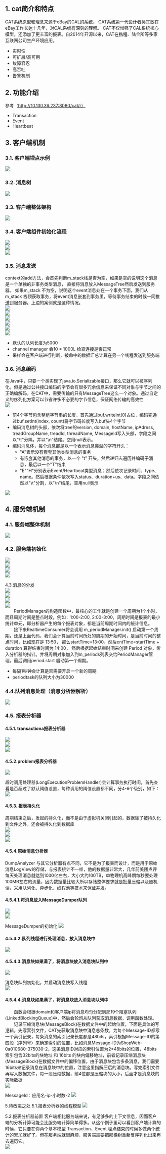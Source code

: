 ## 1. cat简介和特点
CAT系统原型和理念来源于eBay的CAL的系统， CAT系统第一代设计者吴其敏在eBay工作长达十几年，对CAL系统有深刻的理解。 CAT不仅增强了CAL系统核心模型，还添加了更丰富的报表。自2014年开源以来，CAT在携程、陆金所等多家互联网公司生产环境应用。    
* 实时性
* 可扩展/高可用
* 故障容忍
* 高吞吐
* 告警机制

## 2. 功能介绍  
参考（http://10.130.36.237:8080/cat/r）  
* Transaction
* Event
* Heartbeat

## 3. 客户端机制  
### 3.1. 客户端埋点示例
![](图片1.png)
### 3.2. 消息树
![](图片2.png)
### 3.3. 客户端整体架构
![](图片3.png)
### 3.4. 客户端组件初始化流程
![](图片4.png)  
![](图片5.png)  
![](图片6.png)

### 3.5. 消息发送
context的add方法，会首先判断m_stack栈是否为空，如果是空的说明这个消息是一个单独的非事务类型消息， 直接将消息放入MessageTree然后发送到服务器。
如果m_stack 不为空，说明这个event消息处在一个事务下面，我们从m_stack 栈顶获取事务，将event消息嵌套到事务里，等待事务结束的时候一同推送到服务器。上边的案例就是这种情况。  
![](图片7.png)  
![](图片8.png)  
![](图片9.png)  
![](图片10.png)  
![](图片11.png)  
![](图片12.png)  


* 默认的队列长度为5000
* channel manager 会10 * 1000L 检查连接是否正常
* 采样会在客户端进行判断，被命中的数据汇总计算在另一个线程发送到服务端

### 3.6. 消息编码
在Java中，只要一个类实现了java.io.Serializable接口，那么它就可以被序列化。但是通过公共接口编码的字节会有很多冗余信息来保证不同对象与字节之间的正确编解码，在CAT中，需要传输的只有MessageTree这么一个对象。通过自定义的序列化方案可以节省许多不必要的字节信息，保证网络传输的高效性  
![](图片13.png)  
* 前4个字节包含整组字节串的长度，首先通过buf.writeInt(0)占位，编码完通过buf.setInt(index, count)将字节码长度写入buf头4个字节
* 编码消息树的头部，依次将tree的version, domain, hostName, ipAdress, treadGroupName, treadId, threadName, MessageId写入头部，字段之间以"\t"分隔，并以"\n"结尾。空用null表示。
* 编码消息体，每个消息都是以一个表示消息类型的字符开头：  
    * "A"表示没有嵌套其他类型消息的事务
    * 有嵌套其他消息的事务，以一个 "t" 开头，然后递归去遍历并编码子消息，最后以一个"T"结束
    * "E""H"分别表示Event/Heartbeat类型消息；然后依次记录时间、type、name。然后根据条件依次写入status、duration+us、data。字段之间依然以"\t"分割，以"\n"结尾，空用null表示

![](图片14.png)
## 4. 服务端机制

### 4.1. 服务端整体机制
![](图片15.png)
### 4.2. 服务端初始化

![](图片16.png)  
![](图片17.png)  
![](图片18.png)  
![](图片19.png)  

4.3.消息的分发    
![](图片20.png)    
![](图片21.png)    
![](图片22.png)    
![](图片23.png)    
&emsp;&emsp;PeriodManager的构造函数中，最核心的工作就是创建一个周期为1个小时，而且周期时间是整点时段，例如：1:00-2:00, 2:00-3:00，周期时间是报表的最小统计单元，即分析器产生的每个报表对象，都是当前周期时间内的统计信息。  
&emsp;&emsp;接下来RealtimeConsumer将会调用 m_periodManager.init() 启动第一个周期，还是上面代码，我们会计算当前时间所处的周期的开始时间，是当前时间的整点时间，比如现在是 13:50， 那么startTime=13:00，然后entTime=startTime + duration 算得结束时间为 14:00， 然后根据起始结束时间来创建 Period 对象，传入分析器的指针。并将周期对象加入到m_periods列表交给PeriodManager管理。最后调用period.start 启动第一个周期。 
* 每隔1秒钟会计算是否需要开启一个新的周期
* periodtask的队列大小为30000
### 4.4.队列消息处理（消息分析器解析）  
![](图片24.png)    
### 4.5. 报表分析器
#### 4.5.1. transactiona报表分析器
![](图片25.png)     
![](图片26.png)     
![](图片27.png)     


#### 4.5.2.problem报表分析器
![](图片28.png)   

超时调用处理器(LongExecutionProblemHandler)会计算事务执行时间，首先查看是否超过了默认阈值设置，每种调用的阈值设置都不同，分4-6个级别，如下：    
![](图片29.png)   
#### 4.5.3. 报表持久化  
周期结束之后，发起的持久化，而不是由于虚拟机关闭引起的，数据除了被持久化到文件之外，还会被持久化到数据库    
![](图片30.png)     
![](图片31.png)     
![](图片32.png)     
#### 4.5.4.原始消息分析器
DumpAnalyzer 与其它分析器有点不同，它不是为了报表而设计，而是用于原始消息LogView的存储，与报表统计不一样，他的数据量非常大，几年前美团点评每天处理消息就达到1000亿左右，大小大约100TB，单物理机高峰期每秒要处理100MB左右的流量，因为数据量比较大所以存储整体要求就是批量压缩以及随机读，采用队列化、异步化、线程池等技术来保证并发。
#### 4.5.4.1.将消息放入MessageDumper队列  
![](图片33.png)    
![](图片34.png)    

MessageDumper的初始化
![](图片35.png)    
#### 4.5.4.2.队列线程进行处理消息，放入消息块中
![](图片36.png)    
#### 4.5.4.3.消息块如果满了，将消息块放入消息块队列中
![](图片37.png)   


消息块队列初始化，并启动消息快写入线程  
![](图片38.png)   
#### 4.5.4.4.消息块如果满了，将消息块放入消息块队列中

&emsp;&emsp;函数会根据domain和客户端ip将消息均匀分配到那19个阻塞队列(LinkedBlockingQueue)中，然后会轮询从队列获取消息数据，调用函数处理。  
&emsp;&emsp;记录压缩消息块(MessageBlock)在数据文件中的起始位置，下面是具体的写逻辑，先写索引文件，CAT先获取消息块中消息总条数，为每个Message-ID都写一个索引记录，每条消息的索引记录长度都是48bits，索引根据Message-ID的第四段（序列号）来确定索引的位置，比如消息Message-ID为ShopWeb-0a010680-375030-2，这条消息ID对应的索引位置为2*48bits的位置，48bits索引包含32bits的块地址 和 16bits 的块内偏移地址，前者记录压缩消息块(MessageBlock)在数据文件中的偏移位置，由于消息块包含多条消息，我们需要16bits来记录消息在消息块中的位置，注意这里指解压后的消息块。写完索引文件再写入数据文件，每一段压缩数据，前4位都是压缩块的大小，后面才是消息块的实际数据  
![](图片39.png)  



MessageId：应用名-ip-小时数-2
![](图片40.png)  

5.待改进之处
5.1.报表分析器的线程模型
![](图片41.png)  

5.2.报表分析器前置
客户端相比服务端来说，有足够多的上下文信息，因而客户端的分析计算可能会比服务端计算简单得多。从这个例子里可以看到客户端计算的时候，它只要在你两个基本模型 Transaction、Event 埋点结束的时候多做两个统计的累加就好了。但在服务端就很麻烦，服务端需要把那棵树重新反序列化出来再去遍历它。  
![](图片42.png)  



